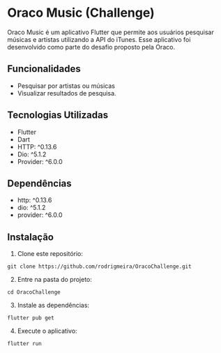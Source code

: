 # Oraco Music (Challenge)

Oraco Music é um aplicativo Flutter que permite aos usuários pesquisar músicas e artistas utilizando a API do iTunes. Esse aplicativo foi desenvolvido como parte do desafio proposto pela Oraco.

## Funcionalidades

- Pesquisar por artistas ou músicas
- Visualizar resultados de pesquisa.

## Tecnologias Utilizadas

- Flutter
- Dart
- HTTP: ^0.13.6
- Dio: ^5.1.2
- Provider: ^6.0.0

## Dependências

- http: ^0.13.6
- dio: ^5.1.2
- provider: ^6.0.0

## Instalação

1. Clone este repositório:
```
git clone https://github.com/rodrigmeira/OracoChallenge.git
```
2. Entre na pasta do projeto:
```
cd OracoChallenge
```
3. Instale as dependências:
```
flutter pub get
```
4. Execute o aplicativo:
```
flutter run
```
